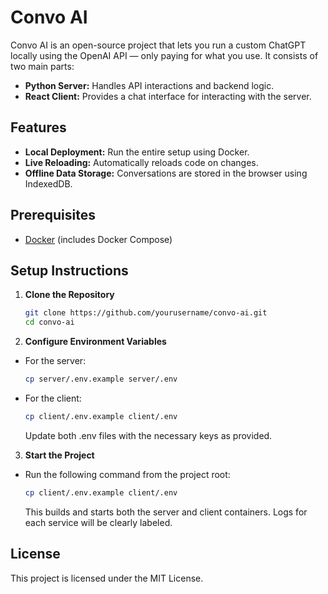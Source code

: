 # Convo AI

Convo AI is an open-source project that lets you run a custom ChatGPT locally using the OpenAI API — only paying for what you use. It consists of two main parts:

- **Python Server:** Handles API interactions and backend logic.
- **React Client:** Provides a chat interface for interacting with the server.

## Features

- **Local Deployment:** Run the entire setup using Docker.
- **Live Reloading:** Automatically reloads code on changes.
- **Offline Data Storage:** Conversations are stored in the browser using IndexedDB.

## Prerequisites

- [Docker](https://docs.docker.com/get-docker/) (includes Docker Compose)

## Setup Instructions

1. **Clone the Repository**

    ```bash
    git clone https://github.com/yourusername/convo-ai.git
    cd convo-ai
    ```


2. **Configure Environment Variables**

- For the server:

    ```bash
    cp server/.env.example server/.env
    ```
  
- For the client:

    ```bash
    cp client/.env.example client/.env 
    ```
  
    Update both .env files with the necessary keys as provided.

3. **Start the Project**

- Run the following command from the project root:

    ```bash
    cp client/.env.example client/.env 
    ```
  
    This builds and starts both the server and client containers. Logs for each service will be clearly labeled.

## License

This project is licensed under the MIT License.
